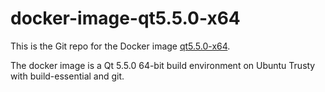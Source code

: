 # docker-image-qt5.5.0-x64
This is the Git repo for the Docker image [qt5.5.0-x64](https://hub.docker.com/r/icsinc/qt5.5.0-x64/).

The docker image is a Qt 5.5.0 64-bit build environment on Ubuntu Trusty with build-essential and git.
